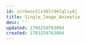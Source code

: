 ```yaml
---
id: zcr6eockls38lt9elqliy8j
title: Single_Image_Animatio
desc: ''
updated: 1703259763064
created: 1703259763064
---
```

